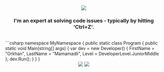 <!DOCTYPE html>
<html lang="en">
<head>
  <meta charset="UTF-8">
  <meta name="viewport" content="width=device-width, initial-scale=1.0">
  <title>Orkhan's Profile</title>
</head>
<body>

<h1 align="center">
  <img src="https://readme-typing-svg.herokuapp.com/?font=Righteous&size=35&center=true&vCenter=true&width=500&height=70&color=000000&duration=4000&lines=Hi+There!+👋;+I'm+Orkhan!;" />
</h1>

<h3 align="center">I'm an expert at solving code issues - typically by hitting 'Ctrl+Z'.</h3>
<br/>
```csharp
namespace MyNamespace {
  public static class Program {
    public static void Main(string[] args) {
      var dev = new Developer() {
        FirstName = "Orkhan",
        LastName = "Mamamadli",
        Level = DeveloperLevel.JuniorMiddle
      };
      dev.Run();
    }
  }
}
</code></pre>

<div align="center">
  <img src="https://skillicons.dev/icons?i=html,css,js" />
  <img src="https://skillicons.dev/icons?i=python,cs,cpp,dotnet" /><br>
</div>

</body>
</html>
